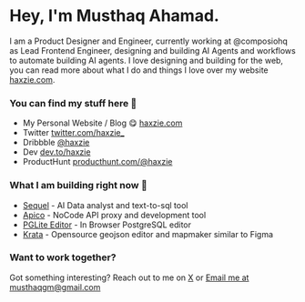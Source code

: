 # Hey, I'm Musthaq Ahamad.

I am a Product Designer and Engineer, currently working at @composiohq as Lead Frontend Engineer, designing and building AI Agents and workflows to automate building AI agents. I love designing and building for the web, you can read more about what I do and things I love over my website [haxzie.com](https://haxzie.com).

### You can find my stuff here :leaves: 
- My Personal Website / Blog :yum: [haxzie.com](https://haxzie.com)
- Twitter [twitter.com/haxzie_](https://twitter.com/haxzie_)
- Dribbble [@haxzie](https://dribbble.com/haxzie)
- Dev [dev.to/haxzie](https://dev.to/haxzie)
- ProductHunt [producthunt.com/@haxzie](https://producthunt.com/@haxzie)

### What I am building right now :wrench: 
- [Sequel](https://sequel.sh) - AI Data analyst and text-to-sql tool
- [Apico](https://apico.dev) - NoCode API proxy and development tool
- [PGLite Editor](https://pgsql.sequel.sh) - In Browser PostgreSQL editor
- [Krata](https://krata.app) - Opensource geojson editor and mapmaker similar to Figma

### Want to work together?
Got something interesting? Reach out to me on [X](https://x.com/haxzie_) or [Email me at musthaqgm@gmail.com](mailto:musthaq.gm@gmail.com)
